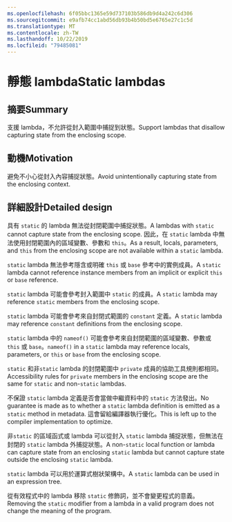 ```yaml
---
ms.openlocfilehash: 6f05bbc1365e59d737103b586db9d4a242c6d306
ms.sourcegitcommit: e9afb74cc1abd56db93b4b50bd5e6765e27c1c5d
ms.translationtype: MT
ms.contentlocale: zh-TW
ms.lasthandoff: 10/22/2019
ms.locfileid: "79485081"
---
```

# <a name="static-lambdas"></a><span data-ttu-id="d3259-101">靜態 lambda</span><span class="sxs-lookup"><span data-stu-id="d3259-101">Static lambdas</span></span>

## <a name="summary"></a><span data-ttu-id="d3259-102">摘要</span><span class="sxs-lookup"><span data-stu-id="d3259-102">Summary</span></span>

<span data-ttu-id="d3259-103">支援 lambda，不允許從封入範圍中捕捉到狀態。</span><span class="sxs-lookup"><span data-stu-id="d3259-103">Support lambdas that disallow capturing state from the enclosing scope.</span></span>

## <a name="motivation"></a><span data-ttu-id="d3259-104">動機</span><span class="sxs-lookup"><span data-stu-id="d3259-104">Motivation</span></span>

<span data-ttu-id="d3259-105">避免不小心從封入內容捕捉狀態。</span><span class="sxs-lookup"><span data-stu-id="d3259-105">Avoid unintentionally capturing state from the enclosing context.</span></span>

## <a name="detailed-design"></a><span data-ttu-id="d3259-106">詳細設計</span><span class="sxs-lookup"><span data-stu-id="d3259-106">Detailed design</span></span>

<span data-ttu-id="d3259-107">具有 `static` 的 lambda 無法從封閉範圍中捕捉狀態。</span><span class="sxs-lookup"><span data-stu-id="d3259-107">A lambdas with `static` cannot capture state from the enclosing scope.</span></span>
<span data-ttu-id="d3259-108">因此，在 `static` lambda 中無法使用封閉範圍內的區域變數、參數和 `this`。</span><span class="sxs-lookup"><span data-stu-id="d3259-108">As a result, locals, parameters, and `this` from the enclosing scope are not available within a `static` lambda.</span></span>

<span data-ttu-id="d3259-109">`static` lambda 無法參考隱含或明確 `this` 或 `base` 參考中的實例成員。</span><span class="sxs-lookup"><span data-stu-id="d3259-109">A `static` lambda cannot reference instance members from an implicit or explicit `this` or `base` reference.</span></span>

<span data-ttu-id="d3259-110">`static` lambda 可能會參考封入範圍中 `static` 的成員。</span><span class="sxs-lookup"><span data-stu-id="d3259-110">A `static` lambda may reference `static` members from the enclosing scope.</span></span>

<span data-ttu-id="d3259-111">`static` lambda 可能會參考來自封閉式範圍的 `constant` 定義。</span><span class="sxs-lookup"><span data-stu-id="d3259-111">A `static` lambda may reference `constant` definitions from the enclosing scope.</span></span>

<span data-ttu-id="d3259-112">`static` lambda 中的 `nameof()` 可能會參考來自封閉範圍的區域變數、參數或 `this` 或 `base`。</span><span class="sxs-lookup"><span data-stu-id="d3259-112">`nameof()` in a `static` lambda may reference locals, parameters, or `this` or `base` from the enclosing scope.</span></span>

<span data-ttu-id="d3259-113">`static` 和非`static` lambda 的封閉範圍中 `private` 成員的協助工具規則都相同。</span><span class="sxs-lookup"><span data-stu-id="d3259-113">Accessibility rules for `private` members in the enclosing scope are the same for `static` and non-`static` lambdas.</span></span>

<span data-ttu-id="d3259-114">不保證 `static` lambda 定義是否會當做中繼資料中的 `static` 方法發出。</span><span class="sxs-lookup"><span data-stu-id="d3259-114">No guarantee is made as to whether a `static` lambda definition is emitted as a `static` method in metadata.</span></span> <span data-ttu-id="d3259-115">這會留給編譯器執行優化。</span><span class="sxs-lookup"><span data-stu-id="d3259-115">This is left up to the compiler implementation to optimize.</span></span>

<span data-ttu-id="d3259-116">非`static` 的區域函式或 lambda 可以從封入 `static` lambda 捕捉狀態，但無法在封閉的 `static` lambda 外捕捉狀態。</span><span class="sxs-lookup"><span data-stu-id="d3259-116">A non-`static` local function or lambda can capture state from an enclosing `static` lambda but cannot capture state outside the enclosing `static` lambda.</span></span>

<span data-ttu-id="d3259-117">`static` lambda 可以用於運算式樹狀架構中。</span><span class="sxs-lookup"><span data-stu-id="d3259-117">A `static` lambda can be used in an expression tree.</span></span>

<span data-ttu-id="d3259-118">從有效程式中的 lambda 移除 `static` 修飾詞，並不會變更程式的意義。</span><span class="sxs-lookup"><span data-stu-id="d3259-118">Removing the `static` modifier from a lambda in a valid program does not change the meaning of the program.</span></span>
